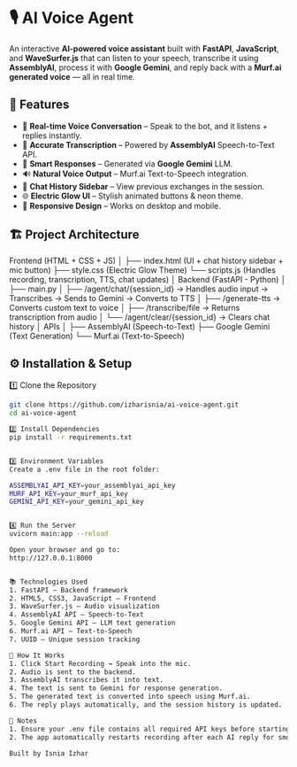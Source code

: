 # 🎙️ AI Voice Agent

An interactive **AI-powered voice assistant** built with **FastAPI**, **JavaScript**, and **WaveSurfer.js** that can listen to your speech, transcribe it using **AssemblyAI**, process it with **Google Gemini**, and reply back with a **Murf.ai generated voice** — all in real time.

## 🚀 Features
- 🎤 **Real-time Voice Conversation** – Speak to the bot, and it listens + replies instantly.
- 📝 **Accurate Transcription** – Powered by **AssemblyAI** Speech-to-Text API.
- 🤖 **Smart Responses** – Generated via **Google Gemini** LLM.
- 🔊 **Natural Voice Output** – Murf.ai Text-to-Speech integration.
- 📜 **Chat History Sidebar** – View previous exchanges in the session.
- 🌐 **Electric Glow UI** – Stylish animated buttons & neon theme.
- 📱 **Responsive Design** – Works on desktop and mobile.


## 🏗️ Project Architecture
Frontend (HTML + CSS + JS)
│
├── index.html (UI + chat history sidebar + mic button)
├── style.css (Electric Glow Theme)
└── scripts.js (Handles recording, transcription, TTS, chat updates)
│
Backend (FastAPI - Python)
│
├── main.py
│ ├── /agent/chat/{session_id} → Handles audio input → Transcribes → Sends to Gemini → Converts to TTS
│ ├── /generate-tts → Converts custom text to voice
│ ├── /transcribe/file → Returns transcription from audio
│ └── /agent/clear/{session_id} → Clears chat history
│
APIs
│
├── AssemblyAI (Speech-to-Text)
├── Google Gemini (Text Generation)
└── Murf.ai (Text-to-Speech)



## ⚙️ Installation & Setup

1️⃣ Clone the Repository
```bash
git clone https://github.com/izharisnia/ai-voice-agent.git
cd ai-voice-agent

2️⃣ Install Dependencies
pip install -r requirements.txt


3️⃣ Environment Variables
Create a .env file in the root folder:

ASSEMBLYAI_API_KEY=your_assemblyai_api_key
MURF_API_KEY=your_murf_api_key
GEMINI_API_KEY=your_gemini_api_key


4️⃣ Run the Server
uvicorn main:app --reload

Open your browser and go to:
http://127.0.0.1:8000


📚 Technologies Used
1. FastAPI – Backend framework
2. HTML5, CSS3, JavaScript – Frontend
3. WaveSurfer.js – Audio visualization
4. AssemblyAI API – Speech-to-Text
5. Google Gemini API – LLM text generation
6. Murf.ai API – Text-to-Speech
7. UUID – Unique session tracking

📝 How It Works
1. Click Start Recording → Speak into the mic.
2. Audio is sent to the backend.
3. AssemblyAI transcribes it into text.
4. The text is sent to Gemini for response generation.
5. The generated text is converted into speech using Murf.ai.
6. The reply plays automatically, and the session history is updated.

📌 Notes
1. Ensure your .env file contains all required API keys before starting.
2. The app automatically restarts recording after each AI reply for smooth conversations.

Built by Isnia Izhar